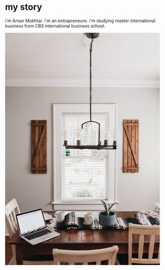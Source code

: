 # my story
i'm Ansar Mukhtar. i'm an entrapreneure. i'm studying master international business from CBS international business school.

![01.jpg](01.jpg)